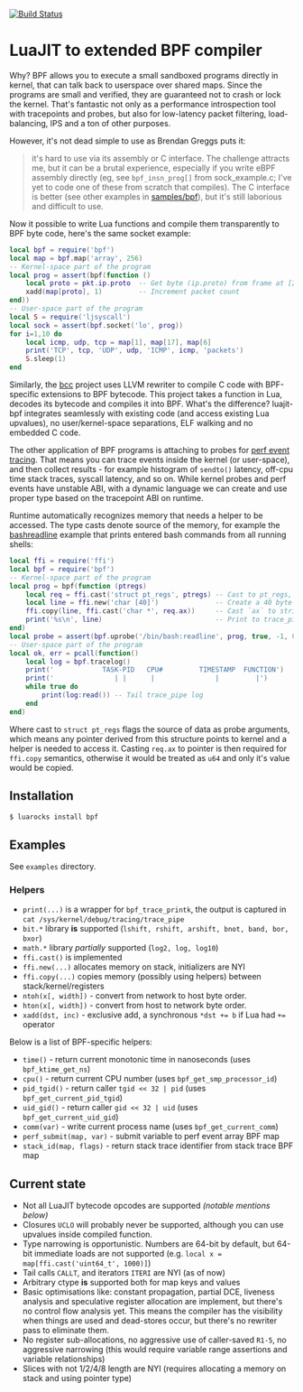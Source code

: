 [![Build Status](https://travis-ci.org/vavrusa/luajit-bpf.svg?branch=master)](https://travis-ci.org/vavrusa/luajit-bpf)

# LuaJIT to extended BPF compiler

Why? BPF allows you to execute a small sandboxed programs directly in kernel, that can talk back to userspace over shared maps. Since the programs are small and verified, they are guaranteed not to crash or lock the kernel. That's fantastic not only as a performance introspection tool with tracepoints and probes, but also for low-latency packet filtering, load-balancing, IPS and a ton of other purposes.

However, it's not dead simple to use as Brendan Greggs puts it:

> it's hard to use via its assembly or C interface. The challenge attracts me, but it can be a brutal experience, especially if you write eBPF assembly directly (eg, see `bpf_insn_prog[]` from sock_example.c; I've yet to code one of these from scratch that compiles). The C interface is better (see other examples in [samples/bpf](https://github.com/torvalds/linux/tree/master/samples/bpf)), but it's still laborious and difficult to use.

Now it possible to write Lua functions and compile them transparently to BPF byte code, here's the same socket example:

```lua
local bpf = require('bpf')
local map = bpf.map('array', 256)
-- Kernel-space part of the program
local prog = assert(bpf(function ()
	local proto = pkt.ip.proto  -- Get byte (ip.proto) from frame at [23]
	xadd(map[proto], 1)         -- Increment packet count
end))
-- User-space part of the program
local S = require('ljsyscall')
local sock = assert(bpf.socket('lo', prog))
for i=1,10 do
	local icmp, udp, tcp = map[1], map[17], map[6]
	print('TCP', tcp, 'UDP', udp, 'ICMP', icmp, 'packets')
	S.sleep(1)
end
```

Similarly, the [bcc][bcc] project uses LLVM rewriter to compile C code with BPF-specific extensions to BPF bytecode. This project takes a function in Lua, decodes its bytecode and compiles it into BPF. What's the difference? luajit-bpf integrates seamlessly with existing code (and access existing Lua upvalues), no user/kernel-space separations, ELF walking and no embedded C code.

The other application of BPF programs is attaching to probes for [perf event tracing][tracing]. That means you can trace events inside the kernel (or user-space), and then collect results - for example histogram of `sendto()` latency, off-cpu time stack traces, syscall latency, and so on. While kernel probes and perf events have unstable ABI, with a dynamic language we can create and use proper type based on the tracepoint ABI on runtime.

Runtime automatically recognizes memory that needs a helper to be accessed. The type casts denote source of the memory, for example the [bashreadline][bashreadline] example that prints entered bash commands from all running shells:

```lua
local ffi = require('ffi')
local bpf = require('bpf')
-- Kernel-space part of the program
local prog = bpf(function (ptregs)
	local req = ffi.cast('struct pt_regs', ptregs) -- Cast to pt_regs, specialized type.
	local line = ffi.new('char [40]')              -- Create a 40 byte buffer on stack
	ffi.copy(line, ffi.cast('char *', req.ax))     -- Cast `ax` to string pointer and copy to buffer
	print('%s\n', line)                            -- Print to trace_pipe
end)
local probe = assert(bpf.uprobe('/bin/bash:readline', prog, true, -1, 0))
-- User-space part of the program
local ok, err = pcall(function()
	local log = bpf.tracelog()
	print('            TASK-PID   CPU#         TIMESTAMP  FUNCTION')
	print('               | |      |               |         |')
	while true do
		print(log:read()) -- Tail trace_pipe log
	end
end)
```

Where cast to `struct pt_regs` flags the source of data as probe arguments, which means any pointer derived
from this structure points to kernel and a helper is needed to access it. Casting `req.ax` to pointer is then required for `ffi.copy` semantics, otherwise it would be treated as `u64` and only it's value would be
copied.

## Installation

```bash
$ luarocks install bpf
```

## Examples

See `examples` directory.

### Helpers

* `print(...)` is a wrapper for `bpf_trace_printk`, the output is captured in `cat /sys/kernel/debug/tracing/trace_pipe`
* `bit.*` library **is** supported (`lshift, rshift, arshift, bnot, band, bor, bxor`)
* `math.*` library *partially* supported (`log2, log, log10`)
* `ffi.cast()` is implemented
* `ffi.new(...)` allocates memory on stack, initializers are NYI
* `ffi.copy(...)` copies memory (possibly using helpers) between stack/kernel/registers
* `ntoh(x[, width])` - convert from network to host byte order.
* `hton(x[, width])` - convert from host to network byte order.
* `xadd(dst, inc)` - exclusive add, a synchronous `*dst += b` if Lua had `+=` operator

Below is a list of BPF-specific helpers:

* `time()` - return current monotonic time in nanoseconds (uses `bpf_ktime_get_ns`)
* `cpu()` - return current CPU number (uses `bpf_get_smp_processor_id`)
* `pid_tgid()` - return caller `tgid << 32 | pid` (uses `bpf_get_current_pid_tgid`)
* `uid_gid()` - return caller `gid << 32 | uid` (uses `bpf_get_current_uid_gid`)
* `comm(var)` - write current process name (uses `bpf_get_current_comm`)
* `perf_submit(map, var)` - submit variable to perf event array BPF map
* `stack_id(map, flags)` - return stack trace identifier from stack trace BPF map

## Current state

* Not all LuaJIT bytecode opcodes are supported *(notable mentions below)*
* Closures `UCLO` will probably never be supported, although you can use upvalues inside compiled function.
* Type narrowing is opportunistic. Numbers are 64-bit by default, but 64-bit immediate loads are not supported (e.g. `local x = map[ffi.cast('uint64_t', 1000)]`)
* Tail calls `CALLT`, and iterators `ITERI` are NYI (as of now)
* Arbitrary ctype **is** supported both for map keys and values
* Basic optimisations like: constant propagation, partial DCE, liveness analysis and speculative register allocation are implement, but there's no control flow analysis yet. This means the compiler has the visibility when things are used and dead-stores occur, but there's no rewriter pass to eliminate them.
* No register sub-allocations, no aggressive use of caller-saved `R1-5`, no aggressive narrowing (this would require variable range assertions and variable relationships)
* Slices with not 1/2/4/8 length are NYI (requires allocating a memory on stack and using pointer type)


[bcc]: https://github.com/iovisor/bcc
[tracing]: http://www.brendangregg.com/blog/2016-03-05/linux-bpf-superpowers.html
[bashreadline]: http://www.brendangregg.com/blog/2016-02-08/linux-ebpf-bcc-uprobes.html
